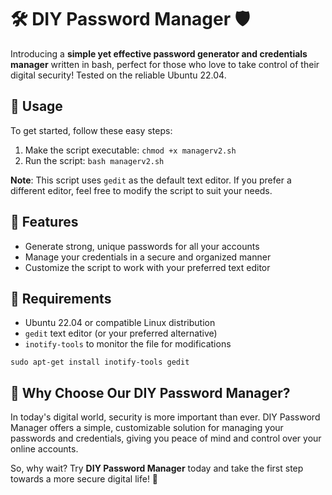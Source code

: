 # 🛠️ DIY Password Manager 🛡️

Introducing a **simple yet effective password generator and credentials manager** written in bash, perfect for those who love to take control of their digital security! Tested on the reliable Ubuntu 22.04.

## 🚀 Usage

To get started, follow these easy steps:

1. Make the script executable: `chmod +x managerv2.sh`
2. Run the script: `bash managerv2.sh`

**Note**: This script uses `gedit` as the default text editor. If you prefer a different editor, feel free to modify the script to suit your needs.

## 🎯 Features

- Generate strong, unique passwords for all your accounts
- Manage your credentials in a secure and organized manner
- Customize the script to work with your preferred text editor

## 🔧 Requirements

- Ubuntu 22.04 or compatible Linux distribution
- `gedit` text editor (or your preferred alternative)
- `inotify-tools` to monitor the file for modifications

`sudo apt-get install inotify-tools gedit`



## 🌟 Why Choose Our DIY Password Manager?

In today's digital world, security is more important than ever. DIY Password Manager offers a simple, customizable solution for managing your passwords and credentials, giving you peace of mind and control over your online accounts.

So, why wait? Try **DIY Password Manager** today and take the first step towards a more secure digital life! 💪

